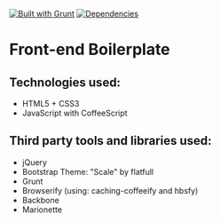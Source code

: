 [![Built with Grunt](https://cdn.gruntjs.com/builtwith.png)](http://gruntjs.com/)
[![Dependencies](https://david-dm.org/lgubenis/front-end-boilerplate.png)](https://david-dm.org/)

Front-end Boilerplate
=========================

Technologies used:
-
- HTML5 + CSS3
- JavaScript with CoffeeScript

Third party tools and libraries used:
-
- jQuery
- Bootstrap Theme: "Scale" by flatfull
- Grunt
- Browserify (using: caching-coffeeify and hbsfy)
- Backbone
- Marionette
